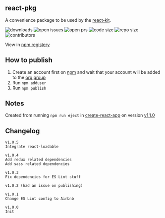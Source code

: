 ## react-pkg

A convenience package to be used by the [react-kit](https://github.com/codesandcoffees/react-kit).

![downloads](https://img.shields.io/npm/dm/@codes-and-coffees/react-pkg.svg?style=for-the-badge)
![open issues](https://img.shields.io/github/issues/codesandcoffees/react-pkg.svg?style=for-the-badge)
![open prs](https://img.shields.io/github/issues-pr/codesandcoffees/react-pkg.svg?style=for-the-badge)
![code size](https://img.shields.io/github/languages/code-size/codesandcoffees/react-pkg.svg?style=for-the-badge)
![repo size](https://img.shields.io/github/repo-size/codesandcoffees/react-pkg.svg?style=for-the-badge)
![contributors](https://img.shields.io/github/contributors/codesandcoffees/react-pkg.svg?style=for-the-badge)

View in [npm registery](https://www.npmjs.com/package/@codes-and-coffees/react-pkg)

## How to publish

1. Create an account first on [npm](https://www.npmjs.com/) and wait that your account will be added to the [org group](https://www.npmjs.com/org/codes-and-coffees)
2. Run `npm adduser`
3. Run `npm publish`

## Notes

Created from running `npm run eject` in [create-react-app](https://github.com/facebook/create-react-app) on version [v1.1.0](https://github.com/facebook/create-react-app/releases/tag/v1.1.0)

## Changelog
```
v1.0.5
Integrate react-loadable

v1.0.4
Add redux related dependencies
Add sass related dependencies

v1.0.3
Fix dependencies for ES Lint stuff

v1.0.2 (had an issue on publishing)

v1.0.1
Change ES Lint config to Airbnb

v1.0.0
Init
```
